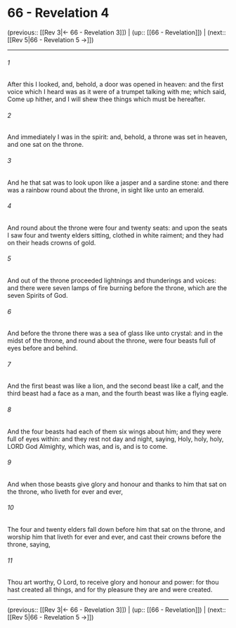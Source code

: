 # 66 - Revelation 4

(previous:: [[Rev 3|← 66 - Revelation 3]]) | (up:: [[66 - Revelation]]) | (next:: [[Rev 5|66 - Revelation 5 →]])

***


###### 1 
After this I looked, and, behold, a door was opened in heaven: and the first voice which I heard was as it were of a trumpet talking with me; which said, Come up hither, and I will shew thee things which must be hereafter. 

###### 2 
And immediately I was in the spirit: and, behold, a throne was set in heaven, and one sat on the throne. 

###### 3 
And he that sat was to look upon like a jasper and a sardine stone: and there was a rainbow round about the throne, in sight like unto an emerald. 

###### 4 
And round about the throne were four and twenty seats: and upon the seats I saw four and twenty elders sitting, clothed in white raiment; and they had on their heads crowns of gold. 

###### 5 
And out of the throne proceeded lightnings and thunderings and voices: and there were seven lamps of fire burning before the throne, which are the seven Spirits of God. 

###### 6 
And before the throne there was a sea of glass like unto crystal: and in the midst of the throne, and round about the throne, were four beasts full of eyes before and behind. 

###### 7 
And the first beast was like a lion, and the second beast like a calf, and the third beast had a face as a man, and the fourth beast was like a flying eagle. 

###### 8 
And the four beasts had each of them six wings about him; and they were full of eyes within: and they rest not day and night, saying, Holy, holy, holy, LORD God Almighty, which was, and is, and is to come. 

###### 9 
And when those beasts give glory and honour and thanks to him that sat on the throne, who liveth for ever and ever, 

###### 10 
The four and twenty elders fall down before him that sat on the throne, and worship him that liveth for ever and ever, and cast their crowns before the throne, saying, 

###### 11 
Thou art worthy, O Lord, to receive glory and honour and power: for thou hast created all things, and for thy pleasure they are and were created.

***

(previous:: [[Rev 3|← 66 - Revelation 3]]) | (up:: [[66 - Revelation]]) | (next:: [[Rev 5|66 - Revelation 5 →]])
